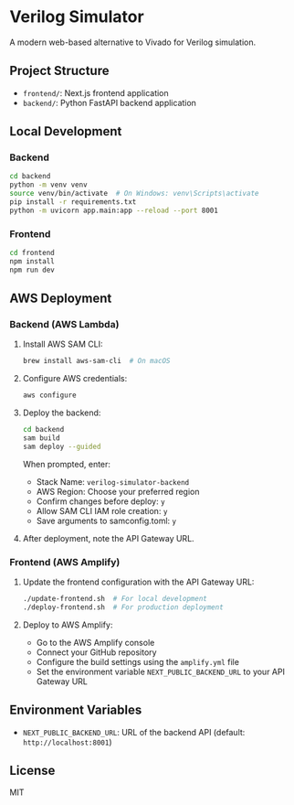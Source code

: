 # Verilog Simulator

A modern web-based alternative to Vivado for Verilog simulation.

## Project Structure

- `frontend/`: Next.js frontend application
- `backend/`: Python FastAPI backend application

## Local Development

### Backend

```bash
cd backend
python -m venv venv
source venv/bin/activate  # On Windows: venv\Scripts\activate
pip install -r requirements.txt
python -m uvicorn app.main:app --reload --port 8001
```

### Frontend

```bash
cd frontend
npm install
npm run dev
```

## AWS Deployment

### Backend (AWS Lambda)

1. Install AWS SAM CLI:
   ```bash
   brew install aws-sam-cli  # On macOS
   ```

2. Configure AWS credentials:
   ```bash
   aws configure
   ```

3. Deploy the backend:
   ```bash
   cd backend
   sam build
   sam deploy --guided
   ```
   When prompted, enter:
   - Stack Name: `verilog-simulator-backend`
   - AWS Region: Choose your preferred region
   - Confirm changes before deploy: `y`
   - Allow SAM CLI IAM role creation: `y`
   - Save arguments to samconfig.toml: `y`

4. After deployment, note the API Gateway URL.

### Frontend (AWS Amplify)

1. Update the frontend configuration with the API Gateway URL:
   ```bash
   ./update-frontend.sh  # For local development
   ./deploy-frontend.sh  # For production deployment
   ```

2. Deploy to AWS Amplify:
   - Go to the AWS Amplify console
   - Connect your GitHub repository
   - Configure the build settings using the `amplify.yml` file
   - Set the environment variable `NEXT_PUBLIC_BACKEND_URL` to your API Gateway URL

## Environment Variables

- `NEXT_PUBLIC_BACKEND_URL`: URL of the backend API (default: `http://localhost:8001`)

## License

MIT 